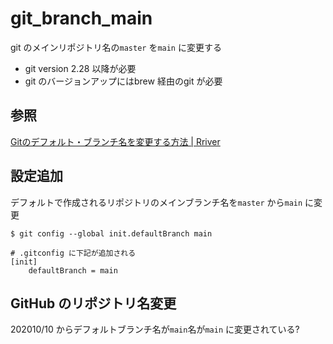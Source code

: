 # git_branch_main

git のメインリポジトリ名の`master` を`main` に変更する

* git version 2.28 以降が必要
* git のバージョンアップにはbrew 経由のgit が必要

## 参照

[Gitのデフォルト・ブランチ名を変更する方法 \| Rriver](https://parashuto.com/rriver/tools/change-git-default-branch-name)

## 設定追加

デフォルトで作成されるリポジトリのメインブランチ名を`master` から`main` に変更

```Shell
$ git config --global init.defaultBranch main
```

```Git
# .gitconfig に下記が追加される
[init]
	defaultBranch = main
```

## GitHub のリポジトリ名変更

202010/10 からデフォルトブランチ名が`main`名が`main` に変更されている?
